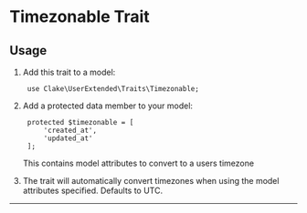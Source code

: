 # Timezonable Trait

## Usage
1. Add this trait to a model:

        use Clake\UserExtended\Traits\Timezonable;
    
2. Add a protected data member to your model:
        
        protected $timezonable = [
            'created_at',
            'updated_at'
        ];
            
    This contains model attributes to convert to a users timezone
    
3. The trait will automatically convert timezones when using the model attributes specified. Defaults to UTC.

***

